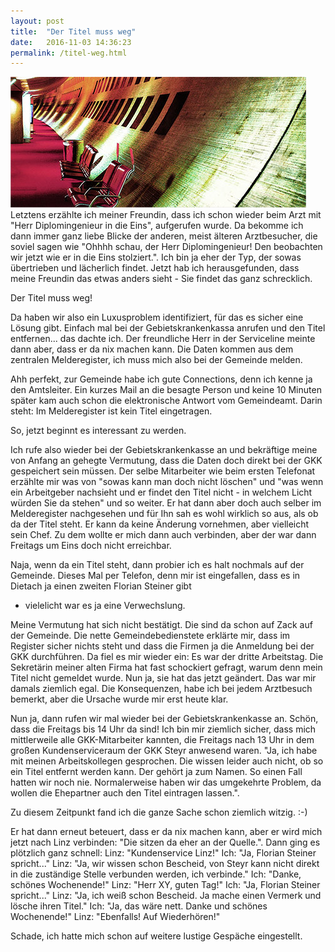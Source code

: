 ```yaml
---
layout: post
title:  "Der Titel muss weg"
date:   2016-11-03 14:36:23
permalink: /titel-weg.html
---
```

<span class="image featured"><img src="/images/pic02.jpg" alt=""></span>
Letztens erzählte ich meiner Freundin, dass ich schon wieder beim Arzt mit "Herr Diplomingenieur in die Eins", aufgerufen wurde.
Da bekomme ich dann immer ganz liebe Blicke der anderen, meist älteren Arztbesucher, die soviel sagen wie 
"Ohhhh schau, der Herr Diplomingenieur! Den beobachten wir jetzt wie er in die Eins stolziert.".
Ich bin ja eher der Typ, der sowas übertrieben und lächerlich findet. 
Jetzt hab ich herausgefunden, dass meine Freundin das etwas anders sieht - 
Sie findet das ganz schrecklich. 

Der Titel muss weg!

Da haben wir also ein Luxusproblem identifiziert, für das es sicher eine Lösung gibt. 
Einfach mal bei der Gebietskrankenkassa anrufen und den Titel entfernen... das dachte ich.
Der freundliche Herr in der Serviceline meinte dann aber, dass er da nix machen kann.
Die Daten kommen aus dem zentralen Melderegister, ich muss mich also bei der Gemeinde melden.


Ahh perfekt, zur Gemeinde habe ich gute Connections, denn ich kenne ja den Amtsleiter.
Ein kurzes Mail an die besagte Person und keine 10 Minuten später kam auch schon die elektronische Antwort vom Gemeindeamt.
Darin steht: Im Melderegister ist kein Titel eingetragen.

So, jetzt beginnt es interessant zu werden.

Ich rufe also wieder bei der Gebietskrankenkasse an und bekräftige meine von Anfang an gehegte Vermutung, 
dass die Daten doch direkt bei der GKK gespeichert sein müssen. 
Der selbe Mitarbeiter wie beim ersten Telefonat erzählte mir was von "sowas kann man doch nicht löschen" und 
"was wenn ein Arbeitgeber nachsieht und er findet den Titel nicht - in welchem Licht würden Sie da stehen" und so weiter.
Er hat dann aber doch auch selber im Melderegister nachgesehen und für Ihn sah es wohl wirklich so aus, als ob da der Titel steht.
Er kann da keine Änderung vornehmen, aber vielleicht sein Chef. 
Zu dem wollte er mich dann auch verbinden, aber der war dann Freitags um Eins doch nicht erreichbar.

Naja, wenn da ein Titel steht, dann probier ich es halt nochmals auf der Gemeinde.
Dieses Mal per Telefon, denn mir ist eingefallen, dass es in Dietach ja einen zweiten Florian Steiner gibt
- vielelicht war es ja eine Verwechslung.

Meine Vermutung hat sich nicht bestätigt. Die sind da schon auf Zack auf der Gemeinde.
Die nette Gemeindebedienstete erklärte mir, dass im Register sicher nichts steht und dass die Firmen ja die Anmeldung bei der GKK durchführen.
Da fiel es mir wieder ein: Es war der dritte Arbeitstag. Die Sekretärin meiner alten Firma hat fast schockiert gefragt, 
warum denn mein Titel nicht gemeldet wurde. Nun ja, sie hat das jetzt geändert. Das war mir damals ziemlich egal.
Die Konsequenzen, habe ich bei jedem Arztbesuch bemerkt, aber die Ursache wurde mir erst heute klar.

Nun ja, dann rufen wir mal wieder bei der Gebietskrankenkasse an.
Schön, dass die Freitags bis 14 Uhr da sind!
Ich bin mir ziemlich sicher, dass mich mittlerweile alle GKK-Mitarbeiter kannten, 
die Freitags nach 13 Uhr in dem großen Kundenserviceraum der GKK Steyr anwesend waren.
"Ja, ich habe mit meinen Arbeitskollegen gesprochen. Die wissen leider auch nicht, ob so ein Titel entfernt werden kann. 
Der gehört ja zum Namen. So einen Fall hatten wir noch nie. Normalerweise haben wir das umgekehrte Problem, 
da wollen die Ehepartner auch den Titel eintragen lassen.".

Zu diesem Zeitpunkt fand ich die ganze Sache schon ziemlich witzig. :-)

Er hat dann erneut beteuert, dass er da nix machen kann, aber er wird mich jetzt nach Linz verbinden:
"Die sitzen da eher an der Quelle.". 
Dann ging es plötzlich ganz schnell: 
Linz: "Kundenservice Linz!"
Ich: "Ja, Florian Steiner spricht..."
Linz: "Ja, wir wissen schon Bescheid, von Steyr kann nicht direkt in die zuständige Stelle verbunden werden, ich verbinde."
Ich: "Danke, schönes Wochenende!"
Linz: "Herr XY, guten Tag!"
Ich: "Ja, Florian Steiner spricht..."
Linz: "Ja, ich weiß schon Bescheid. Ja mache einen Vermerk und lösche ihren Titel."
Ich: "Ja, das wäre nett. Danke und schönes Wochenende!"
Linz: "Ebenfalls! Auf Wiederhören!"

Schade, ich hatte mich schon auf weitere lustige Gespäche eingestellt.



